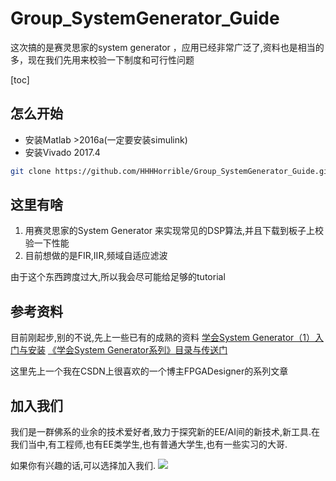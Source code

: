 # Group_SystemGenerator_Guide
这次搞的是赛灵思家的system generator ，应用已经非常广泛了,资料也是相当的多，现在我们先用来校验一下制度和可行性问题

[toc]

## 怎么开始

- 安装Matlab >2016a(一定要安装simulink)
- 安装Vivado 2017.4
```bash
git clone https://github.com/HHHHorrible/Group_SystemGenerator_Guide.git
```

## 这里有啥
1. 用赛灵思家的System Generator 来实现常见的DSP算法,并且下载到板子上校验一下性能
2. 目前想做的是FIR,IIR,频域自适应滤波

由于这个东西跨度过大,所以我会尽可能给足够的tutorial

## 参考资料
目前刚起步,别的不说,先上一些已有的成熟的资料
[学会System Generator（1）入门与安装](https://blog.csdn.net/FPGADesigner/article/details/80926520)
[《学会System Generator系列》目录与传送门](https://blog.csdn.net/FPGADesigner/article/details/82792576)

这里先上一个我在CSDN上很喜欢的一个博主FPGADesigner的系列文章
## 加入我们
我们是一群佛系的业余的技术爱好者,致力于探究新的EE/AI间的新技术,新工具.在我们当中,有工程师,也有EE类学生,也有普通大学生,也有一些实习的大哥.

如果你有兴趣的话,可以选择加入我们.
![](https://i.loli.net/2019/09/19/r3WHt8my4bZlsQ2.jpg)



